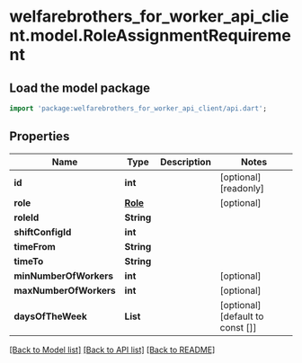 # welfarebrothers_for_worker_api_client.model.RoleAssignmentRequirement

## Load the model package
```dart
import 'package:welfarebrothers_for_worker_api_client/api.dart';
```

## Properties
Name | Type | Description | Notes
------------ | ------------- | ------------- | -------------
**id** | **int** |  | [optional] [readonly] 
**role** | [**Role**](Role.md) |  | [optional] 
**roleId** | **String** |  | 
**shiftConfigId** | **int** |  | 
**timeFrom** | **String** |  | 
**timeTo** | **String** |  | 
**minNumberOfWorkers** | **int** |  | [optional] 
**maxNumberOfWorkers** | **int** |  | [optional] 
**daysOfTheWeek** | **List<int>** |  | [optional] [default to const []]

[[Back to Model list]](../README.md#documentation-for-models) [[Back to API list]](../README.md#documentation-for-api-endpoints) [[Back to README]](../README.md)


